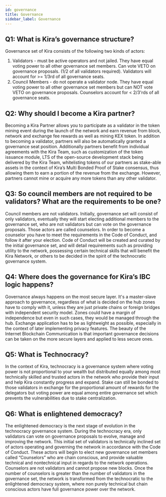 ```yaml
---
id: governance
title: Governance
sidebar_label: Governance
---
```


## Q1: What is Kira’s governance structure?

Governance set of Kira consists of the following two kinds of actors:

1. Validators - must be active operators and not jailed. They have equal voting power to all
   other governance set members. Can vote VETO on governance proposals. (1/2 of all
   validators required). Validators will account for >= 1/3rd of all governance seats.
2. Council Members - do not operate a validator node. They have equal voting power to all
   other governance set members but can NOT vote VETO on governance proposals.
   Counselors account for < 2/3'rds of all governance seats.

## Q2: Why should I become a Kira partner?

Becoming a Kira Partner allows you to participate as a validator in the token mining
event during the launch of the network and earn revenue from block, network and exchange fee
rewards as well as mining KEX token. In addition to becoming a validator, partners will also be
automatically granted a governance seat position. Additionally partners benefit from individual
agreements with the Kira Team, such as customization of the token issuance module, LTS of the
open-source development stack being delivered by the Kira Team, whitelisting tokens of our
partners as stake-able assets in the context of Kira’s Multi Bonded Proof of Stake consensus,
thus allowing them to earn a portion of the revenue from the exchange. However, partners
cannot mine or acquire any more tokens than any other validator.

## Q3: So council members are not required to be validators? What are the requirements to be one?

Council members are not validators. Initially, governance set will consist of only
validators, eventually they will start electing additional members to the governance set, who are
not validators but can vote on the governance proposals. Those actors are called counselors. In
order to become a counselor you have to meet the requirements in the Code of Conduct, and
follow it after your election. Code of Conduct will be created and curated by the initial
governance set, and will detail requirements such as providing utility to the network, possessing
certain technical skills that will benefit the Kira Network, or others to be decided in the spirit of
the technocratic governance system.

## Q4: Where does the governance for Kira’s IBC logic happens?

Governance always happens on the most secure layer. It's a master-slave approach to
governance, regardless of what is decided on the hub zones have to comply with it, unless they
are just private chains or foreign bridges with independent security model.
Zones could have a margin of independence but even in such cases, they would be managed
through the hub. Exchange application has to be as lightweight as possible, especially in the
context of later implementing privacy features. The beauty of the Internet Blockchain Communication
is that important governance decisions can be taken on the more secure layers and applied to
less secure ones.

## Q5: What is Technocracy?

In the context of Kira, technocracy is a governance system where voting power is not
proportional to your wealth but distributed equally among most technically skilled and trusted
actors in the network who provide their input and help Kira constantly progress and expand.
Stake can still be bonded to those validators in exchange for the proportional amount of rewards for
the delegators but voting power are equal among entire governance set which prevents the
vulnerabilities due to stake centralization.

## Q6: What is enlightened democracy?

The enlightened democracy is the next stage of evolution in the technocracy governance
system. During the technocracy era, only validators can vote on governance proposals to evolve, manage and improving the network. This initial set of validators is
technically inclined set of actors operating and governing the network in accordance with the Code
of Conduct. These actors will begin to elect new governance set members called “Counselors”
who are chain conscious, and provide valuable technical and nontechnical input in regards to
the network operations. Counselors are not validators and cannot propose new blocks. Once
the number of counselors is greater than the number of validators in the governance set, the
network is transformed from the technocratic to the enlightened democracy system, where non
purely technical but chain conscious actors have full governance power over the network.
